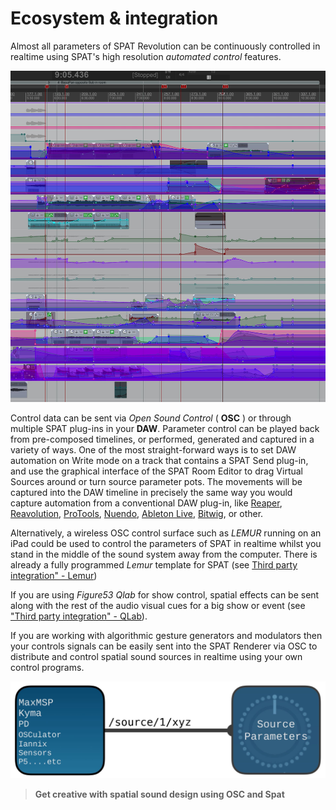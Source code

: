 # Ecosystem & integration

Almost all parameters of SPAT Revolution can be continuously controlled in realtime using SPAT's high resolution _automated control_ features.

![](include/SpatRevolution_UserGuide_-185.jpg)

Control data can be sent via _Open Sound Control_ ( **OSC** ) or through multiple SPAT plug-ins in your **DAW**. 
Parameter control can be played back from pre-composed timelines, or performed, generated and captured in a variety of ways. 
One of the most straight-forward ways is to set DAW automation on Write mode on a track that contains a SPAT Send plug-in, and use the graphical interface of the SPAT Room Editor to drag Virtual Sources around or turn source parameter pots. 
The movements will be captured into the DAW timeline in precisely the same way you would capture automation from a conventional DAW plug-in, like [Reaper](Third_Party_Cockos_Reaper.md), [Reavolution](Third_Party_ReaVolution.md), [ProTools](Third_Party_ProTools.md), [Nuendo](Third_Party_AbletonLive.md), [Ableton Live](Third_Party_Nuendo.md), [Bitwig](Third_Party_Bitwig_Studio.md), or other.

Alternatively, a wireless OSC control surface such as _LEMUR_ running on an iPad could be used to control the parameters of SPAT in realtime whilst you stand in the middle of the sound system away from the computer. 
There is already a fully programmed _Lemur_ template for SPAT (see [Third party integration" - Lemur](ThirdParty_Tablet_Remote.md))

If you are using _Figure53 Qlab_ for show control, spatial effects can be sent along with the rest of the audio visual cues for a big show or event (see ["Third party integration" - QLab](Third_Party_Figure53_QLab.md)).

If you are working with algorithmic gesture generators and modulators then your controls signals can be easily sent into the SPAT Renderer via OSC to distribute and control spatial sound sources in realtime using your own control programs.

![](include/SpatRevolution_UserGuide_-187.jpg)

> **Get creative with spatial sound design using OSC and Spat**

